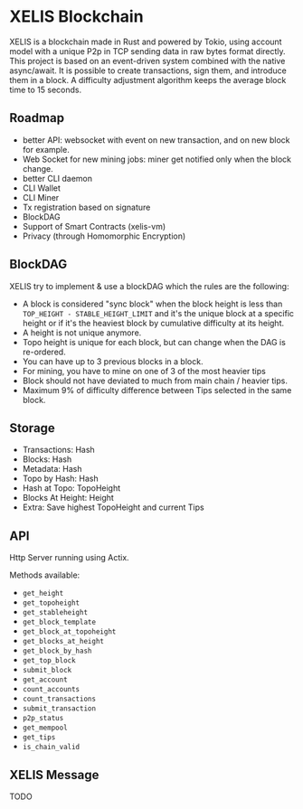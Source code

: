 # XELIS Blockchain

XELIS is a blockchain made in Rust and powered by Tokio, using account model with a unique P2p in TCP sending data in raw bytes format directly.
This project is based on an event-driven system combined with the native async/await.
It is possible to create transactions, sign them, and introduce them in a block. A difficulty adjustment algorithm keeps the average block time to 15 seconds.

## Roadmap

- better API: websocket with event on new transaction, and on new block for example.
- Web Socket for new mining jobs: miner get notified only when the block change.
- better CLI daemon
- CLI Wallet
- CLI Miner
- Tx registration based on signature
- BlockDAG
- Support of Smart Contracts (xelis-vm)
- Privacy (through Homomorphic Encryption)

## BlockDAG

XELIS try to implement & use a blockDAG which the rules are the following:
- A block is considered "sync block" when the block height is less than `TOP_HEIGHT - STABLE_HEIGHT_LIMIT` and it's the unique block at a specific height or if it's the heaviest block by cumulative difficulty at its height.
- A height is not unique anymore.
- Topo height is unique for each block, but can change when the DAG is re-ordered.
- You can have up to 3 previous blocks in a block.
- For mining, you have to mine on one of 3 of the most heavier tips
- Block should not have deviated to much from main chain / heavier tips.
- Maximum 9% of difficulty difference between Tips selected in the same block.

## Storage
- Transactions: Hash
- Blocks: Hash
- Metadata: Hash
- Topo by Hash: Hash
- Hash at Topo: TopoHeight
- Blocks At Height: Height
- Extra: Save highest TopoHeight and current Tips

## API

Http Server running using Actix.

Methods available:
- `get_height`
- `get_topoheight`
- `get_stableheight`
- `get_block_template`
- `get_block_at_topoheight`
- `get_blocks_at_height`
- `get_block_by_hash`
- `get_top_block`
- `submit_block`
- `get_account`
- `count_accounts`
- `count_transactions`
- `submit_transaction`
- `p2p_status`
- `get_mempool`
- `get_tips`
- `is_chain_valid`

## XELIS Message

TODO